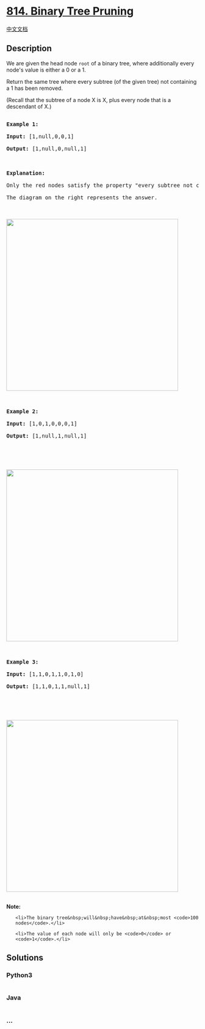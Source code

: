 # [814. Binary Tree Pruning](https://leetcode.com/problems/binary-tree-pruning)

[中文文档](/solution/0800-0899/0814.Binary%20Tree%20Pruning/README.md)

## Description
<p>We are given the head node <code>root</code>&nbsp;of a binary tree, where additionally every node&#39;s value is either a 0 or a 1.</p>



<p>Return the same tree where every subtree (of the given tree) not containing a 1 has been removed.</p>



<p>(Recall that the subtree of a node X is X, plus every node that is a descendant of X.)</p>



<pre>

<strong>Example 1:</strong>

<strong>Input:</strong> [1,null,0,0,1]

<strong>Output: </strong>[1,null,0,null,1]

 

<strong>Explanation:</strong> 

Only the red nodes satisfy the property &quot;every subtree not containing a 1&quot;.

The diagram on the right represents the answer.



<img alt="" src="https://s3-lc-upload.s3.amazonaws.com/uploads/2018/04/06/1028_2.png" style="width:450px" />

</pre>



<pre>

<strong>Example 2:</strong>

<strong>Input:</strong> [1,0,1,0,0,0,1]

<strong>Output: </strong>[1,null,1,null,1]





<img alt="" src="https://s3-lc-upload.s3.amazonaws.com/uploads/2018/04/06/1028_1.png" style="width:450px" />

</pre>



<pre>

<strong>Example 3:</strong>

<strong>Input:</strong> [1,1,0,1,1,0,1,0]

<strong>Output: </strong>[1,1,0,1,1,null,1]





<img alt="" src="https://s3-lc-upload.s3.amazonaws.com/uploads/2018/04/05/1028.png" style="width:450px" />

</pre>



<p><strong>Note: </strong></p>



<ul>

	<li>The binary tree&nbsp;will&nbsp;have&nbsp;at&nbsp;most <code>100 nodes</code>.</li>

	<li>The value of each node will only be <code>0</code> or <code>1</code>.</li>

</ul>




## Solutions


<!-- tabs:start -->

### **Python3**

```python

```

### **Java**

```java

```

### **...**
```

```

<!-- tabs:end -->